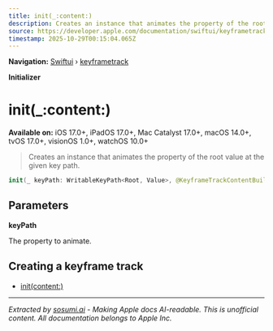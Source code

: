 ```yaml
---
title: init(_:content:)
description: Creates an instance that animates the property of the root value at the given key path.
source: https://developer.apple.com/documentation/swiftui/keyframetrack/init(_:content:)
timestamp: 2025-10-29T00:15:04.065Z
---
```


**Navigation:** [Swiftui](/documentation/swiftui) › [keyframetrack](/documentation/swiftui/keyframetrack)

**Initializer**

# init(_:content:)

**Available on:** iOS 17.0+, iPadOS 17.0+, Mac Catalyst 17.0+, macOS 14.0+, tvOS 17.0+, visionOS 1.0+, watchOS 10.0+

> Creates an instance that animates the property of the root value at the given key path.

```swift
init(_ keyPath: WritableKeyPath<Root, Value>, @KeyframeTrackContentBuilder<Value> content: () -> Content)
```

## Parameters

**keyPath**

The property to animate.



## Creating a keyframe track

- [init(content:)](/documentation/swiftui/keyframetrack/init(content:))

---

*Extracted by [sosumi.ai](https://sosumi.ai) - Making Apple docs AI-readable.*
*This is unofficial content. All documentation belongs to Apple Inc.*
